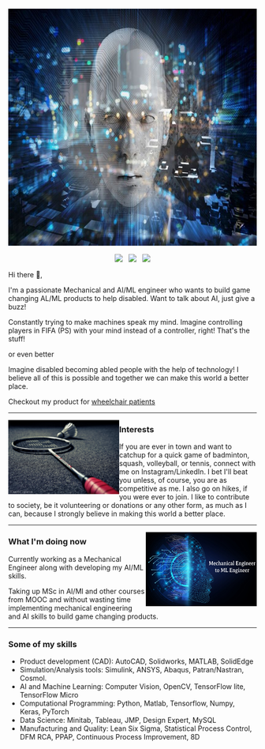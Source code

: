 

<p align="center">
  <img width="720" height="480" src="https://github.com/GadagiAmogh/GadagiAmogh/blob/main/Icons/AI_head.jpeg">
</p>

<p align='center'>
<a href="https://twitter.com/AmoghGadagi"><img height="30" src="https://github.com/WaylonWalker/WaylonWalker/blob/main/icon/twitter.png?raw=true"></a>&nbsp;&nbsp;
<a href="https://www.instagram.com/amoghgadagi/"><img height="30" src="https://github.com/WaylonWalker/WaylonWalker/blob/main/icon/instagram.jpg?raw=true"></a>&nbsp;&nbsp;
<a href="https://www.linkedin.com/in/amoghgadagi/"><img height="30" src="https://github.com/WaylonWalker/WaylonWalker/blob/main/icon/linkedin.png?raw=true"></a>
</p>

Hi there 👋,

I'm a passionate Mechanical and AI/ML engineer who wants to build game changing AL/ML products to help disabled. Want to talk about AI, just give a buzz!

Constantly trying to make machines speak my mind. Imagine controlling players in FIFA (PS) with your mind instead of a controller, right! That's the stuff!</p>
or even better </p>
Imagine disabled becoming abled people with the help of technology! I believe all of this is possible and together we can make this world a better place.</p>

Checkout my product for [wheelchair patients](https://www.youtube.com/watch?v=xF3w5y2kqtY)

---
 
 <p>
  <img width="225" height="150" align='left' src="https://github.com/GadagiAmogh/GadagiAmogh/blob/main/Icons/1429488.jpg">
</p>
 
### Interests

If you are ever in town and want to catchup for a quick game of badminton, squash, volleyball, or tennis, connect with me on Instagram/LinkedIn. I bet I'll beat you unless, of course, you are as competitive as me. I also go on hikes, if you were ever to join.  I like to contribute to society, be it volunteering or donations or any other form, as much as I can, because I strongly believe in making this world a better place.


 ---


 <p>
  <img width="225" height="150" align='right' src="https://github.com/GadagiAmogh/GadagiAmogh/blob/main/Icons/ME_TO_AI_ML.jpeg">
</p>

### What I'm doing now 

Currently working as a Mechanical Engineer along with developing my AI/ML skills.</p>
Taking up MSc in AI/Ml and other courses from MOOC and without wasting time implementing mechanical engineering and AI skills to build game changing products.

 ---


### Some of my skills 


- Product development (CAD): AutoCAD, Solidworks, MATLAB, SolidEdge
- Simulation/Analysis tools: Simulink, ANSYS, Abaqus, Patran/Nastran, Cosmol.
- AI and Machine Learning: Computer Vision, OpenCV, TensorFlow lite, TensorFlow Micro
- Computational Programming: Python, Matlab, Tensorflow, Numpy, Keras, PyTorch
- Data Science: Minitab, Tableau, JMP, Design Expert, MySQL
- Manufacturing and Quality: Lean Six Sigma, Statistical Process Control, DFM RCA, PPAP, Continuous Process Improvement, 8D


